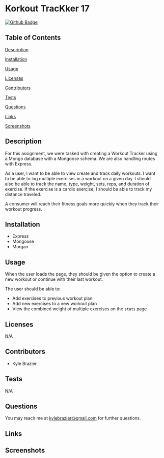 # Korkout TracKker 17


[![Github Badge](https://img.shields.io/badge/GitHub-Profile-blueviolet?style=plastic&logo=appveyor)](https://github.com/kbrazier2)


## Table of Contents


[Description](#Description)

[Installation](#Installation)

[Usage](#Usage)

[Licenses](#Licenses)

[Contributors](#Contributors)

[Tests](#Tests)

[Questions](#Questions)

[Links](#Links)

[Screenshots](#Screenshots)

## Description

For this assignment, we were tasked with creating a Workout Tracker using a Mongo database with a Mongoose schema. We are also handling routes with Express.

As a user, I want to be able to view create and track daily workouts. I want to be able to log multiple exercises in a workout on a given day. I should also be able to track the name, type, weight, sets, reps, and duration of exercise. If the exercise is a cardio exercise, I should be able to track my distance traveled.

A consumer will reach their fitness goals more quickly when they track their workout progress.

## Installation

- Express
- Mongoose
- Morgan


## Usage

When the user loads the page, they should be given the option to create a new workout or continue with their last workout.

The user should be able to:

- Add exercises to previous workout plan
- Add new exercises to a new workout plan
- View the combined weight of multiple exercises on the `stats` page


## Licenses

N/A


## Contributors

- Kyle Brazier

## Tests

N/A

## Questions

You may reach me at kylebrazier@gmail.com for further questions.

## Links

<!-- https://nameless-brook-84052.herokuapp.com/ -->

## Screenshots
<!-- ![wireframe](./public/images/wireframe.png)
![screenshot1](./public/images/2020-10-13.png)
![screenshot2](./public/images/2020-10-13_(1).png)
![gifshot1](./public/images/Untitled_Oct_13_2020_10_50_AM.gif) -->
